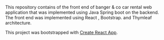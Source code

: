 
This repository contains of the front end of banger & co car rental web application that was implemented using Java Spring boot on the backend. The front end was implemented using React , Bootstrap. and Thymleaf architecture.


This project was bootstrapped with [Create React App](https://github.com/facebook/create-react-app).
